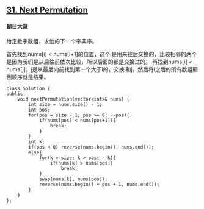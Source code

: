 ## [31. Next Permutation](https://leetcode.com/problems/next-permutation/)

#### 题目大意

给定数字数组，求他的下一个字典序。

首先找到nums[i] < nums[i+1]的位置，这个i是用来往后交换的，比较相邻的两个是因为我们是从后往前依次比较，所以后面的都是交换过的。
再找到nums[i] < nums[j]，j是从最后向前找到第一个大于i的，交换i和j，然后将i之后的所有数组颠倒顺序就是结果。

```
class Solution {
public:
    void nextPermutation(vector<int>& nums) {
        int size = nums.size() - 1;
        int pos;
        for(pos = size - 1; pos >= 0; --pos){
            if(nums[pos] < nums[pos+1]){
                break;
            }
        }
        int k;
        if(pos < 0) reverse(nums.begin(), nums.end());
        else{
            for(k = size; k > pos; --k){
                if(nums[k] > nums[pos])
                    break;
            }
            swap(nums[k], nums[pos]);
            reverse(nums.begin() + pos + 1, nums.end());
        }
    }
};
```

